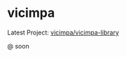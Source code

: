 # vicimpa

<!--START_LAST_REPO-->
Latest Project: [vicimpa/vicimpa-library](https://github.com/vicimpa/vicimpa-library)
<!--END_LAST_REPO-->

@ soon
